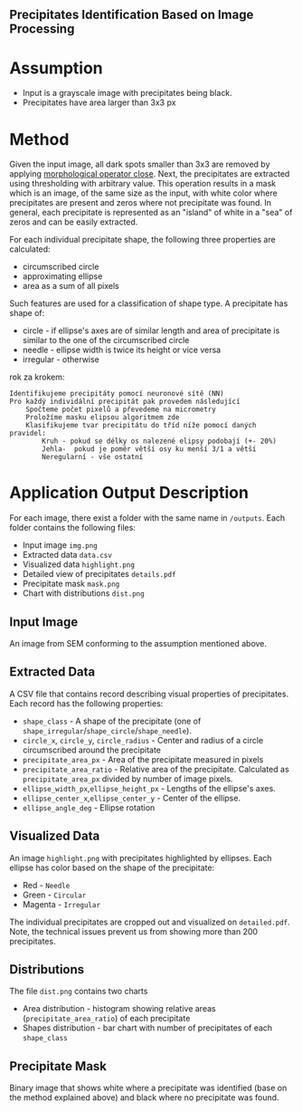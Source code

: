 Precipitates Identification Based on Image Processing
---

# Assumption

- Input is a grayscale image with precipitates being black. 
- Precipitates have area larger than 3x3 px

# Method

Given the input image, all dark spots smaller than 3x3 are removed by applying [morphological operator close](https://www.ni.com/docs/en-US/bundle/ni-vision-concepts-help/page/grayscale_morphology.html). Next, the precipitates are extracted using thresholding with arbitrary value. This operation results in a mask which is an image, of the same size as the input, with white color where precipitates are present and zeros where not precipitate was found. In general, each precipitate is represented as an "island" of white in a "sea" of zeros and can be easily extracted. 

For each individual precipitate shape, the following three properties are calculated:

- circumscribed circle
- approximating ellipse
- area as a sum of all pixels

Such features are used for a classification of shape type. A precipitate has shape of:

- circle - if ellipse's axes are of similar length and area of precipitate is similar to the one of the circumscribed circle
- needle - ellipse width is twice its height or vice versa
- irregular - otherwise

rok za krokem:

    Identifikujeme precipitáty pomocí neuronové sítě (NN)
    Pro každý individální precipitát pak provedem následující
        Spočteme počet pixelů a převedeme na micrometry
        Proložíme masku elipsou algoritmem zde
        Klasifikujeme tvar precipitátu do tříd níže pomocí daných pravidel:
            Kruh - pokud se délky os nalezené elipsy podobají (+- 20%)
            Jehla-  pokud je poměr větší osy ku menší 3/1 a větší
            Neregularní - vše ostatní


# Application Output Description

For each image, there exist a folder with the same name in `/outputs`. Each folder contains the following files:

- Input image `img.png`
- Extracted data `data.csv`
- Visualized data `highlight.png`
- Detailed view of precipitates `details.pdf`
- Precipitate mask `mask.png`
- Chart with distributions `dist.png`

## Input Image

An image from SEM conforming to the assumption mentioned above.

## Extracted Data

A CSV file that contains record describing visual properties of precipitates. Each record has the following properties:

- `shape_class` - A shape of the precipitate (one of `shape_irregular`/`shape_circle`/`shape_needle`).
- `circle_x`, `circle_y`, `circle_radius` - Center and radius of a circle circumscribed around the precipitate
- `precipitate_area_px` - Area of the precipitate measured in pixels
- `precipitate_area_ratio` - Relative area of the precipitate. Calculated as `precipitate_area_px` divided by number of image pixels.
- `ellipse_width_px`,`ellipse_height_px` - Lengths of the ellipse's axes.
- `ellipse_center_x`,`ellipse_center_y` - Center of the ellipse.
- `ellipse_angle_deg` - Ellipse rotation

## Visualized Data

An image `highlight.png` with precipitates highlighted by ellipses. Each ellipse has color based on the shape of the precipitate:
- Red - `Needle`
- Green - `Circular`
- Magenta - `Irregular`

The individual precipitates are cropped out and visualized on `detailed.pdf`. Note, the technical issues prevent us from showing more than 200 precipitates.

## Distributions

The file `dist.png` contains two charts
- Area distribution - histogram showing relative areas (`precipitate_area_ratio`) of each precipitate
- Shapes distribution - bar chart with number of precipitates of each `shape_class`

## Precipitate Mask

Binary image that shows white where a precipitate was identified (base on the method explained above) and black where no precipitate was found.

